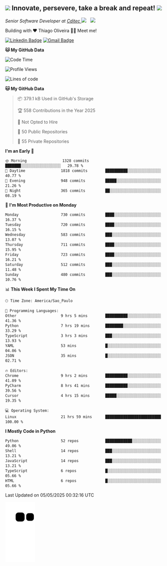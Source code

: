 <h2><img src="https://emojis.slackmojis.com/emojis/images/1531849430/4246/blob-sunglasses.gif?1531849430" width="30"/> Innovate, persevere, take a break and repeat! <img src="https://media.giphy.com/media/12oufCB0MyZ1Go/giphy.gif" width="50"></h2>
<img align='right' src="https://media.giphy.com/media/M9gbBd9nbDrOTu1Mqx/giphy.gif" width="230">
<p><em>Senior Software Developer at <a href="https://www.cditec.com.br/">Cditec
</a><img src="https://media.giphy.com/media/WUlplcMpOCEmTGBtBW/giphy.gif" width="30"> 
</em></p>



Building with ❤️ Thiago Oliveira 👋🏽 Meet me!

[![Linkedin Badge](https://img.shields.io/badge/-Thiago-blue?style=flat-square&logo=Linkedin&logoColor=white&link=https://www.linkedin.com/in/tgmarinho/)](https://www.linkedin.com/in/thiagoceconelo/) 
[![Gmail Badge](https://img.shields.io/badge/-thiceconelo@gmail.com-c14438?style=flat-square&logo=Gmail&logoColor=white&link=mailto:thiceconelo@gmail.com)](mailto:thiceconelo@gmail.com)

</em></p>

<!-- <span style="height ">
![Anurag's GitHub stats](https://github-readme-stats.vercel.app/api?username=arthurspk&show_icons=true&theme=tokyonight)
</span> -->

**🐱 My GitHub Data** 
<!--START_SECTION:waka-->
![Code Time](http://img.shields.io/badge/Code%20Time-3%2C091%20hrs%2057%20mins-blue)

![Profile Views](http://img.shields.io/badge/Profile%20Views-0-blue)

![Lines of code](https://img.shields.io/badge/From%20Hello%20World%20I%27ve%20Written-6.3%20million%20lines%20of%20code-blue)

**🐱 My GitHub Data** 

> 📦 379.1 kB Used in GitHub's Storage 
 > 
> 🏆 558 Contributions in the Year 2025
 > 
> 🚫 Not Opted to Hire
 > 
> 📜 50 Public Repositories 
 > 
> 🔑 55 Private Repositories 
 > 
**I'm an Early 🐤** 

```text
🌞 Morning                1328 commits        ███████░░░░░░░░░░░░░░░░░░   29.78 % 
🌆 Daytime                1818 commits        ██████████░░░░░░░░░░░░░░░   40.77 % 
🌃 Evening                948 commits         █████░░░░░░░░░░░░░░░░░░░░   21.26 % 
🌙 Night                  365 commits         ██░░░░░░░░░░░░░░░░░░░░░░░   08.19 % 
```
📅 **I'm Most Productive on Monday** 

```text
Monday                   730 commits         ████░░░░░░░░░░░░░░░░░░░░░   16.37 % 
Tuesday                  720 commits         ████░░░░░░░░░░░░░░░░░░░░░   16.15 % 
Wednesday                583 commits         ███░░░░░░░░░░░░░░░░░░░░░░   13.07 % 
Thursday                 711 commits         ████░░░░░░░░░░░░░░░░░░░░░   15.95 % 
Friday                   723 commits         ████░░░░░░░░░░░░░░░░░░░░░   16.21 % 
Saturday                 512 commits         ███░░░░░░░░░░░░░░░░░░░░░░   11.48 % 
Sunday                   480 commits         ███░░░░░░░░░░░░░░░░░░░░░░   10.76 % 
```


📊 **This Week I Spent My Time On** 

```text
🕑︎ Time Zone: America/Sao_Paulo

💬 Programming Languages: 
Other                    9 hrs 5 mins        ██████████░░░░░░░░░░░░░░░   41.36 % 
Python                   7 hrs 19 mins       ████████░░░░░░░░░░░░░░░░░   33.29 % 
TypeScript               3 hrs 3 mins        ███░░░░░░░░░░░░░░░░░░░░░░   13.93 % 
YAML                     53 mins             █░░░░░░░░░░░░░░░░░░░░░░░░   04.06 % 
JSON                     35 mins             █░░░░░░░░░░░░░░░░░░░░░░░░   02.71 % 

🔥 Editors: 
Chrome                   9 hrs 2 mins        ██████████░░░░░░░░░░░░░░░   41.09 % 
PyCharm                  8 hrs 41 mins       ██████████░░░░░░░░░░░░░░░   39.56 % 
Cursor                   4 hrs 15 mins       █████░░░░░░░░░░░░░░░░░░░░   19.35 % 

💻 Operating System: 
Linux                    21 hrs 59 mins      █████████████████████████   100.00 % 
```

**I Mostly Code in Python** 

```text
Python                   52 repos            ████████████░░░░░░░░░░░░░   49.06 % 
Shell                    14 repos            ███░░░░░░░░░░░░░░░░░░░░░░   13.21 % 
JavaScript               14 repos            ███░░░░░░░░░░░░░░░░░░░░░░   13.21 % 
TypeScript               6 repos             █░░░░░░░░░░░░░░░░░░░░░░░░   05.66 % 
HTML                     6 repos             █░░░░░░░░░░░░░░░░░░░░░░░░   05.66 % 
```




 Last Updated on 05/05/2025 00:32:16 UTC
<!--END_SECTION:waka-->

![Snake animation](https://github.com/rafaballerini/rafaballerini/blob/output/github-contribution-grid-snake.svg)


<!---
ceconelo/ceconelo is a ✨ special ✨ repository because its `README.md` (this file) appears on your GitHub profile.
You can click the Preview link to take a look at your changes.
--->
